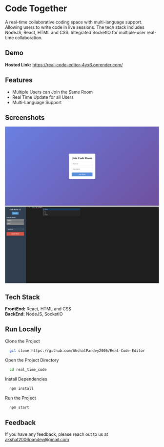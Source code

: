 
# Code Together

A real-time collaborative coding space with multi-language support. Allowing users to write code in live sessions. The tech stack includes NodeJS, React, HTML and CSS. Integrated SocketIO for multiple-user real-time collaboration.





## Demo

**Hosted Link:** https://real-code-editor-4yx6.onrender.com/
## Features

- Multiple Users can Join the Same Room
- Real Time Update for all Users
- Multi-Language Support


## Screenshots

![App Screenshot](./1.png)
![App Screenshot](./2.png)
## Tech Stack

**FrontEnd:** React, HTML and CSS  
**BackEnd:** NodeJS, SocketIO  

## Run Locally

Clone the Project

```bash
  git clone https://github.com/AkshatPandey2006/Real-Code-Editor
```

Open the Project Directory

```bash
  cd real_time_code
```

Install Dependencies

```bash
  npm install
```

Run the Project

```bash
  npm start
```




## Feedback

If you have any feedback, please reach out to us at akshat2006pandey@gmail.com

